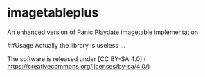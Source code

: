 # imagetableplus
An enhanced version of Panic Playdate imagetable implementation


##Usage
Actually the library is useless ...

The software is released under   [CC BY-SA 4.0] ( https://creativecommons.org/licenses/by-sa/4.0/)

